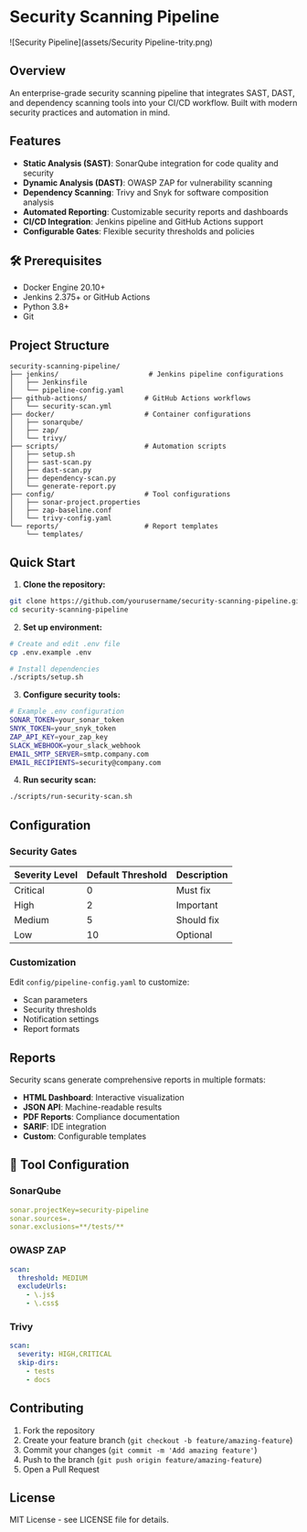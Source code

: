 # Security Scanning Pipeline

![Security Pipeline](assets/Security Pipeline-trity.png)

## Overview
An enterprise-grade security scanning pipeline that integrates SAST, DAST, and dependency scanning tools into your CI/CD workflow. Built with modern security practices and automation in mind.

## Features
- **Static Analysis (SAST)**: SonarQube integration for code quality and security
- **Dynamic Analysis (DAST)**: OWASP ZAP for vulnerability scanning
- **Dependency Scanning**: Trivy and Snyk for software composition analysis
- **Automated Reporting**: Customizable security reports and dashboards
- **CI/CD Integration**: Jenkins pipeline and GitHub Actions support
- **Configurable Gates**: Flexible security thresholds and policies

## 🛠️ Prerequisites
- Docker Engine 20.10+
- Jenkins 2.375+ or GitHub Actions
- Python 3.8+
- Git

## Project Structure
```
security-scanning-pipeline/
├── jenkins/                      # Jenkins pipeline configurations
│   ├── Jenkinsfile
│   └── pipeline-config.yaml
├── github-actions/              # GitHub Actions workflows
│   └── security-scan.yml
├── docker/                      # Container configurations
│   ├── sonarqube/
│   ├── zap/
│   └── trivy/
├── scripts/                     # Automation scripts
│   ├── setup.sh
│   ├── sast-scan.py
│   ├── dast-scan.py
│   ├── dependency-scan.py
│   └── generate-report.py
├── config/                      # Tool configurations
│   ├── sonar-project.properties
│   ├── zap-baseline.conf
│   └── trivy-config.yaml
└── reports/                     # Report templates
    └── templates/
```

## Quick Start

1. **Clone the repository:**
```bash
git clone https://github.com/yourusername/security-scanning-pipeline.git
cd security-scanning-pipeline
```

2. **Set up environment:**
```bash
# Create and edit .env file
cp .env.example .env

# Install dependencies
./scripts/setup.sh
```

3. **Configure security tools:**
```bash
# Example .env configuration
SONAR_TOKEN=your_sonar_token
SNYK_TOKEN=your_snyk_token
ZAP_API_KEY=your_zap_key
SLACK_WEBHOOK=your_slack_webhook
EMAIL_SMTP_SERVER=smtp.company.com
EMAIL_RECIPIENTS=security@company.com
```

4. **Run security scan:**
```bash
./scripts/run-security-scan.sh
```

## Configuration

### Security Gates
| Severity Level | Default Threshold | Description |
|----------------|------------------|-------------|
| Critical       | 0                | Must fix    |
| High          | 2                | Important   |
| Medium        | 5                | Should fix  |
| Low           | 10               | Optional    |

### Customization
Edit `config/pipeline-config.yaml` to customize:
- Scan parameters
- Security thresholds
- Notification settings
- Report formats

## Reports
Security scans generate comprehensive reports in multiple formats:

- **HTML Dashboard**: Interactive visualization
- **JSON API**: Machine-readable results
- **PDF Reports**: Compliance documentation
- **SARIF**: IDE integration
- **Custom**: Configurable templates

## 🔧 Tool Configuration

### SonarQube
```yaml
sonar.projectKey=security-pipeline
sonar.sources=.
sonar.exclusions=**/tests/**
```

### OWASP ZAP
```yaml
scan:
  threshold: MEDIUM
  excludeUrls:
    - \.js$
    - \.css$
```

### Trivy
```yaml
scan:
  severity: HIGH,CRITICAL
  skip-dirs:
    - tests
    - docs
```

## Contributing
1. Fork the repository
2. Create your feature branch (`git checkout -b feature/amazing-feature`)
3. Commit your changes (`git commit -m 'Add amazing feature'`)
4. Push to the branch (`git push origin feature/amazing-feature`)
5. Open a Pull Request

## License
MIT License - see LICENSE file for details.